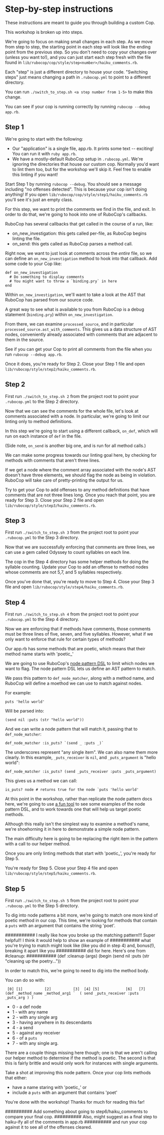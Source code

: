 # Step-by-step instructions

These instructions are meant to guide you through building a custom Cop.

This workshop is broken up into steps.

We're going to focus on making small changes in each step. As we move from step to step, the starting point in each step will look like the ending point from the previous step. So you don't need to copy your changes over (unless you want to!), and you can just start each step fresh with the file found in `lib/rubocop/cop/style/step<number>/haiku_comments.rb`.

Each "step" is just a different directory to house your code.
"Switching steps" just means changing a path in `.rubocop.yml` to point to a different directory.

You can run `./switch_to_step.sh <a step number from 1-5>` to make this change.

You can see if your cop is running correctly by running `rubocop --debug app.rb`.

## Step 1
We're going to start with the following:
- Our "application" is a single file, app.rb. It prints some text -- exciting! You can run it with `ruby app.rb`.
- We have a mostly-default RuboCop setup in `.rubocop.yml`. We're ignoring the directories that house our custom cop. Normally you'd want to lint them too, but for the workshop we'll skip it. Feel free to enable this linting if you want!

Start Step 1 by running `rubocop --debug`. You should see a message including "no offenses detected". This is because your cop isn't doing anything! If you open `lib/rubocop/cop/style/step1/haiku_comments.rb` you'll see it's just an empty class.

For this step, we want to print the comments we find in the file, and exit. In order to do that, we're going to hook into one of RuboCop's callbacks.

RuboCop has several callbacks that get called in the course of a run, like:
- on_new_investigation: this gets called per-file, as RuboCop begins linting the file.
- on_send: this gets called as RuboCop parses a method call.

Right now, we want to just look at comments across the _entire_ file, so we can define an `on_new_investigation` method to hook into that callback.
Add some code to your Cop like:

```
def on_new_investigation
  # Do something to display comments
  # You might want to throw a `binding.pry` in here
end
```

Within `on_new_investigation`, we'll want to take a look at the AST that RuboCop has parsed from our source code.

A great way to see what is available to you from RuboCop is a debug statement (`binding.pry`) within `on_new_investigation`.

From there, we can examine `processed_source`, and in particular `processed_source.ast_with_comments`. This gives us a data structure of AST nodes, conveniently already associated with comments that are adjacent to them in the source.

See if you can get your Cop to print all comments from the file when you run `rubocop --debug app.rb`.

Once it does, you're ready for Step 2. Close your Step 1 file and open `lib/rubocop/style/step2/haiku_comments.rb`.

## Step 2
First run `./switch_to_step.sh 2` from the project root to point your `.rubocop.yml` to the Step 2 directory.

Now that we can see the comments for the whole file, let's look at comments associated with a node.
In particular, we're going to limit our linting only to method definitions.

In this step we're going to start using a different callback, `on_def`, which will run on each instance of `def` in the file. 

(Side note, `on_send` is another big one, and is run for all method calls.)

We can make some progress towards our linting goal here, by checking for methods with comments that aren't three lines.

If we get a node where the comment array associated with the node's AST doesn't have three elements, we should flag the node as being in violation. RuboCop will take care of pretty-printing the output for us.

Try to get your Cop to add offenses to any method definitions that have comments that are not three lines long. 
Once you reach that point, you are ready for Step 3. Close your Step 2 file and open `lib/rubocop/style/step3/haiku_comments.rb`.

## Step 3
First run `./switch_to_step.sh 3` from the project root to point your `.rubocop.yml` to the Step 3 directory.

Now that we are successfully enforcing that comments are three lines, we can use a gem called Odyssey to count syllables on each line.

The cop in the Step 4 directory has some helper methods for doing the syllable counting.
Update your Cop to add an offense to method nodes whose comments are not 5,7, and 5 syllables respectively.

Once you've done that, you're ready to move to Step 4. Close your Step 3 file and open `lib/rubocop/style/step4/haiku_comments.rb`.

## Step 4
First run `./switch_to_step.sh 4` from the project root to point your `.rubocop.yml` to the Step 4 directory.

Now we are enforcing that if methods have comments, those comments must be three lines of five, seven, and five syllables.
However, what if we only want to enforce that rule for certain types of methods?

Our app.rb has some methods that are poetic, which means that their method name starts with 'poetic_'

We are going to use RuboCop's [node pattern DSL](https://docs.rubocop.org/rubocop-ast/node_pattern.html) to limit which nodes we want to flag.
The node pattern DSL lets us define an AST pattern to match.

We pass this pattern to `def_node_matcher`, along with a method name, and RuboCop will define a moethod we can use to match against nodes.

For example:
```
puts 'hello world'
```
Will be parsed into:
```
(send nil :puts (str "hello world"))
```
And we can write a node pattern that will match it, passing that to `def_node_matcher`:
```
def_node_matcher :is_puts? `(send _ :puts _)`
```
The underscores represent "any single item". We can also name them more clearly. In this example, `_puts_receiver` is `nil`, and `_puts_argument` is "hello world":
```
def_node_matcher :is_puts? (send _puts_receiver :puts _puts_argument)
```
This gives us a method we can call:
```
is_puts? node # returns true for the node `puts 'hello world'
```

At this point in the workshop, rather than replicate the node pattern docs here, we're going to use [a fun tool](http://nodepattern.herokuapp.com/) to see some examples of the node pattern DSL, and to work towards one that will help us target poetic methods.

Although this really isn't the simplest way to examine a method's name, we're shoehorning it in here to demonstrate a simple node pattern.

The main difficulty here is going to be replacing the right item in the pattern with a call to our helper method.

Once you are only linting methods that start with 'poetic_', you're ready for Step 5.

You're ready for Step 5. Close your Step 4 file and open `lib/rubocop/style/step5/haiku_comments.rb`.

## Step 5
First run `./switch_to_step.sh 5` from the project root to point your `.rubocop.yml` to the Step 5 directory.

To dig into node patterns a bit more, we're going to match one more kind of poetic method in our cop. This time, we're looking for methods that contain a `puts` with an argument that contains the string 'poet'.

########### I really like how you broke up the matching pattern!!! Super helpful!! I think it would help to show an example of
###########  what you're trying to match might look like (like you did in step 4) and, bonus(!), breaking it apart like you 
########### did for here. Here's one from #cleanup:
########### (def :cleanup (args) (begin (send nil :puts (str "cleaning up the poetry...")) 

In order to match this, we're going to need to dig into the method body.

You can do so with:
```
 [0] [1]          [2]          [3]  [4] [5]            [6]   [7]
(def _method_name _method_arg1 `  ( send _puts_receiver :puts _puts_arg ) )
```
- 0 - a def node
- 1 - with any name
- 2 - with any single arg
- 3 - having anywhere in its descendants
- 4 - a send
- 5 - against any receiver
- 6 - of a `puts`
- 7 - with any single arg.

There are a couple things missing here though; one is that we aren't calling our helper method to determine if the method is poetic. The second is that this is fairly brittle and would only work for instances with single arguments. 

Take a shot at improving this node pattern. Once your cop lints methods that either:
- have a name staring with 'poetic_' or
- include a `puts` with an argument that contains 'poet'

You're done with the workshop! Thanks for much for reading this far!


########## Add something about going to step6/haiku_comments to compare your final cop.
########## Also, might suggest as a final step to haiku-ify all of the comments in app.rb
########## and run your cop against it to see all of the offenses cleared.

